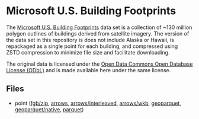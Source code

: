 
# Microsoft U.S. Building Footprints

The [Microsoft U.S. Building Footprints](https://github.com/microsoft/USBuildingFootprints) data set is a collection of ~130 million polygon outlines of buildings derived from satellite imagery. The version of the data set in this repository is does not include Alaska or Hawaii, is repackaged as a single point for each building, and compressed using ZSTD compression to minimize file size and facilitate downloading.

The original data is licensed under the [Open Data Commons Open Database License (ODbL)](https://opendatacommons.org/licenses/odbl/) and is made available here under the same license.

<!-- begin file listing -->


## Files

- point ([fgb/zip](https://github.com/geoarrow/geoarrow-data/releases/download/v0.2.0-rc6/microsoft-buildings_point.fgb.zip), [arrows](https://github.com/geoarrow/geoarrow-data/releases/download/v0.2.0-rc6/microsoft-buildings_point.arrows), [arrows/interleaved](https://github.com/geoarrow/geoarrow-data/releases/download/v0.2.0-rc6/microsoft-buildings_point_interleaved.arrows), [arrows/wkb](https://github.com/geoarrow/geoarrow-data/releases/download/v0.2.0-rc6/microsoft-buildings_point_wkb.arrows), [geoparquet](https://github.com/geoarrow/geoarrow-data/releases/download/v0.2.0-rc6/microsoft-buildings_point_geo.parquet), [geoparquet/native](https://github.com/geoarrow/geoarrow-data/releases/download/v0.2.0-rc6/microsoft-buildings_point_native.parquet), [parquet](https://github.com/geoarrow/geoarrow-data/releases/download/v0.2.0-rc6/microsoft-buildings_point.parquet))
